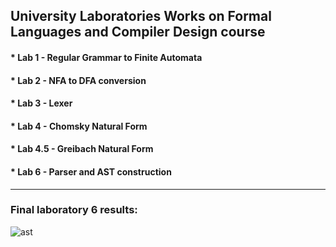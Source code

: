 ## University Laboratories Works on Formal Languages and Compiler Design course

#### * Lab 1 - Regular Grammar to Finite Automata
#### * Lab 2 - NFA to DFA conversion
#### * Lab 3 - Lexer
#### * Lab 4 - Chomsky Natural Form
#### * Lab 4.5 - Greibach Natural Form
#### * Lab 6 - Parser and AST construction
---
### Final laboratory 6 results:


![ast](https://user-images.githubusercontent.com/67596753/168443708-7d512b9f-466c-49c4-9616-c470c9476c80.png)

